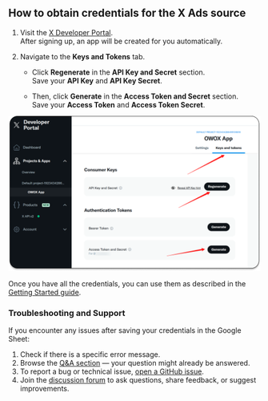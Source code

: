 ## How to obtain credentials for the X Ads source

1. Visit the [X Developer Portal](https://developer.x.com/).  
   After signing up, an app will be created for you automatically.

2. Navigate to the **Keys and Tokens** tab.

   - Click **Regenerate** in the **API Key and Secret** section.  
     Save your **API Key** and **API Key Secret**.
   
   - Then, click **Generate** in the **Access Token and Secret** section.  
     Save your **Access Token** and **Access Token Secret**.

![X Ads Tokens](res/xads_tokens.png)

Once you have all the credentials, you can use them as described in the [Getting Started guide](GETTING_STARTED.md).

### Troubleshooting and Support

If you encounter any issues after saving your credentials in the Google Sheet:

1. Check if there is a specific error message.
2. Browse the [Q&A section](https://github.com/OWOX/owox-data-marts/discussions/categories/q-a) — your question might already be answered.
3. To report a bug or technical issue, [open a GitHub issue](https://github.com/OWOX/owox-data-marts/issues).
4. Join the [discussion forum](https://github.com/OWOX/owox-data-marts/discussions) to ask questions, share feedback, or suggest improvements.
